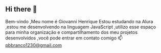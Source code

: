 ## Hi there 👋   
Bem-vindo 
,Meu nome é Giovanni Henrique 
Estou estudando na Alura
,estou me desenvolvendo na linguagem JavaScript
,utilizo esse espaço para minha organização e compartilhamento dos meu projetos desenvolvidos
,você pode entrar em contato comigo 📫
pbbranco1230@gmail.com
